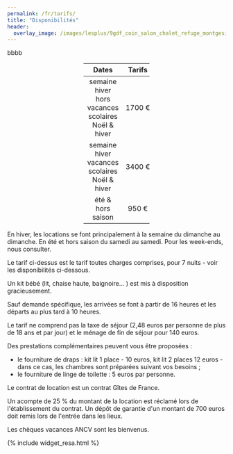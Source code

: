 ```yaml
---
permalink: /fr/tarifs/
title: "Disponibilités"
header:
  overlay_image: /images/lesplus/9gdf_coin_salon_chalet_refuge_montgesin_plagne.jpg
---
```

bbbb
<div style="margin-left: auto;
            margin-right: auto;
            width: 30%">

|                         Dates                        | Tarifs |
|:----------------------------------------------------:|:------:|
| semaine hiver hors vacances scolaires Noël & hiver   | 1700&nbsp;€ |
|    semaine hiver vacances scolaires Noël & hiver     | 3400&nbsp;€ |
|                   été & hors saison                  |  950&nbsp;€ |

</div>
  
En hiver, les locations se font principalement à la semaine du dimanche au dimanche. En été et hors saison du samedi au samedi. Pour les week-ends, nous consulter.   

Le tarif ci-dessus est le tarif toutes charges comprises, pour 7 nuits - voir les disponibilités ci-dessous.

Un kit bébé (lit, chaise haute, baignoire… ) est mis à disposition gracieusement.  

Sauf demande spécifique, les arrivées se font à partir de 16 heures et les départs au plus tard à 10 heures. 

Le tarif ne comprend pas la taxe de séjour (2,48 euros par personne de plus de 18 ans et par jour) et le ménage de fin de séjour pour 140 euros.    

Des prestations complémentaires peuvent vous être proposées :  
- le fourniture de draps : kit lit 1 place - 10 euros, kit lit 2 places 12 euros - dans ce cas, les chambres sont préparées suivant vos besoins ;  
- le fourniture de linge de toilette : 5 euros par personne.  
 
Le contrat de location est un contrat Gîtes de France. 

Un acompte de 25 % du montant de la location est réclamé lors de l'établissement du contrat. Un dépôt de garantie d'un montant de 700 euros doit remis lors de l'entrée dans les lieux.  

Les chèques vacances ANCV sont les bienvenus.  

{% include widget_resa.html %}
